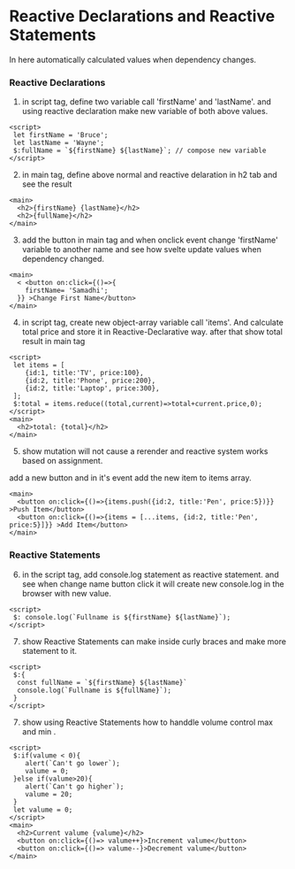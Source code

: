 # Reactive Declarations and Reactive Statements

In here automatically calculated values when dependency changes.

### Reactive Declarations
1. in script tag, define two variable call 'firstName' and 'lastName'. and using reactive declaration make new variable of both above values.  
```svelte
<script>
 let firstName = 'Bruce';
 let lastName = 'Wayne';
 $:fullName = `${firstName} ${lastName}`; // compose new variable
</script>
```

2. in main tag, define above normal and reactive delaration in h2 tab and see the result
```svelte
<main>
  <h2>{firstName} {lastName}</h2>
  <h2>{fullName}</h2>
</main>
```  

3. add the button in main tag and when onclick event change 'firstName' variable to another name and see how svelte update values when dependency changed.   
```svelte
<main>
  < <button on:click={()=>{
	firstName= 'Samadhi';
  }} >Change First Name</button>
</main>
```  

4. in script tag, create new object-array variable call 'items'. And calculate total price and store it in Reactive-Declarative way. after that show total result in main tag
```svelte
<script>
 let items = [
	{id:1, title:'TV', price:100},
	{id:2, title:'Phone', price:200},
	{id:2, title:'Laptop', price:300},
 ];
 $:total = items.reduce((total,current)=>total+current.price,0);
</script>
<main>
  <h2>total: {total}</h2>
</main>
```

5. show mutation will not cause a rerender and reactive system works based on assignment. 

add a new button and in it's event add the new item to items array.    

```svelte
<main>
  <button on:click={()=>{items.push({id:2, title:'Pen', price:5})}} >Push Item</button>
  <button on:click={()=>{items = [...items, {id:2, title:'Pen', price:5}]}} >Add Item</button>
</main>
```

### Reactive Statements    

6. in the script tag, add console.log statement as reactive statement. and see when change name button click it will create new console.log in the browser with new value.

```svelte
<script>
 $: console.log(`Fullname is ${firstName} ${lastName}`);
</script>
```

7. show Reactive Statements can make inside curly braces and make more statement to it.   
```svelte
<script>
 $:{
  const fullName = `${firstName} ${lastName}`
  console.log(`Fullname is ${fullName}`);
 }
</script>
```

7. show using Reactive Statements how to handdle volume control max and min .   
```svelte
<script>
 $:if(valume < 0){
	alert(`Can't go lower`);
	valume = 0;
 }else if(valume>20){
	alert(`Can't go higher`);
	valume = 20;
 }
 let valume = 0;
</script>
<main>
  <h2>Current valume {valume}</h2>
  <button on:click={()=> valume++}>Increment valume</button>
  <button on:click={()=> valume--}>Decrement valume</button>
</main>

```